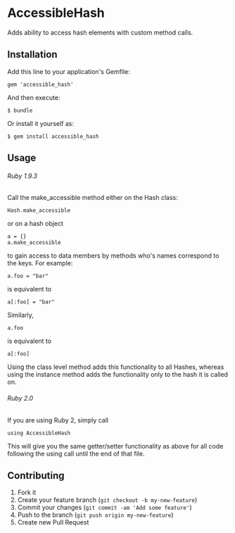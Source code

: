 # AccessibleHash

Adds ability to access hash elements with custom method calls.

## Installation

Add this line to your application's Gemfile:

    gem 'accessible_hash'

And then execute:

    $ bundle

Or install it yourself as:

    $ gem install accessible_hash

## Usage

###### Ruby 1.9.3

Call the make_accessible method either on the Hash class:

    Hash.make_accessible

or on a hash object

    a = {}
    a.make_accessible

to gain access to data members by methods who's names correspond to the keys.
For example:

    a.foo = "bar"

is equivalent to

    a[:foo] = "bar"

Similarly,

    a.foo

is equivalent to

    a[:foo]

Using the class level method adds this functionality to all Hashes, whereas using the instance method adds the functionality only to the hash it is called on.

###### Ruby 2.0

If you are using Ruby 2, simply call

    using AccessibleHash
    
This will give you the same getter/setter functionality as above for all code following the using call until the end of that file.

## Contributing

1. Fork it
2. Create your feature branch (`git checkout -b my-new-feature`)
3. Commit your changes (`git commit -am 'Add some feature'`)
4. Push to the branch (`git push origin my-new-feature`)
5. Create new Pull Request

